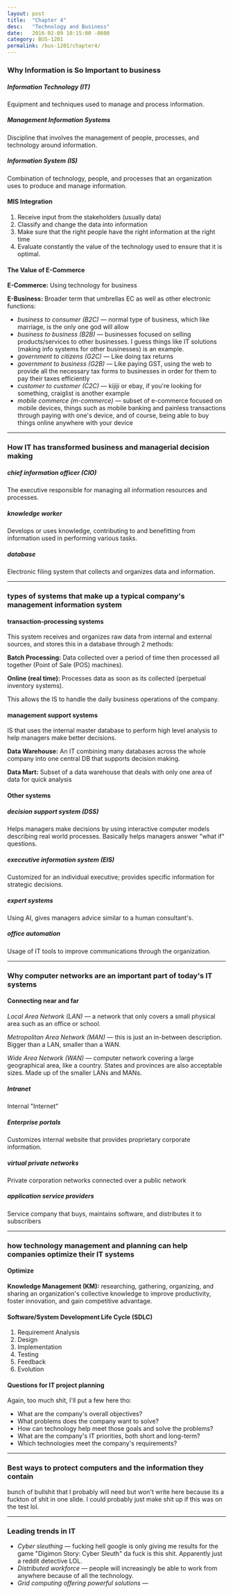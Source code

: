 ```yaml
---
layout: post
title:  "Chapter 4"
desc:   "Technology and Business"
date:   2016-02-09 10:15:00 -0600
category: BUS-1201
permalink: /bus-1201/chapter4/
---
```


### Why Information is So Important to business

##### Information Technology (IT)
Equipment and techniques used to manage and process information.

##### Management Information Systems
Discipline that involves the management of people, processes, and technology
around information.

##### Information System (IS)
Combination of technology, people, and processes that an organization uses to
produce and manage information.

#### MIS Integration

1. Receive input from the stakeholders (usually data)
2. Classify and change the data into information
3. Make sure that the right people have the right information at the right time
4. Evaluate constantly the value of the technology used to ensure that it is optimal.

#### The Value of E-Commerce

**E-Commerce:** Using technology for business

**E-Business:** Broader term that umbrellas EC as well as other electronic
functions:

- *business to consumer (B2C) &mdash;* normal type of business, which like marriage, is the only one god will allow
- *business to business (B2B) &mdash;* businesses focused on selling products/services to other businesses. I guess things like IT solutions (making info systems for other businesses) is an example.
- *government to citizens (G2C) &mdash;* Like doing tax returns
- *government to business (G2B) &mdash;* Like paying GST, using the web to provide all the necessary tax forms to businesses in order for them to pay their taxes efficiently
- *customer to customer (C2C) &mdash;* kijiji or ebay, if you're looking for something, craiglist is another example
- *mobile commerce (m-commerce) &mdash;* subset of e-commerce focused on mobile devices, things such as mobile banking and painless transactions through paying with one's device, and of course, being able to buy things online anywhere with your device

---

### How IT has transformed business and managerial decision making

##### chief information officer (CIO)
The executive responsible for managing all information resources and processes.

##### knowledge worker
Develops or uses knowledge, contributing to and benefitting from information used in performing various tasks.

##### database
Electronic filing system that collects and organizes data and information.

---

### types of systems that make up a typical company's management information system

#### transaction-processing systems

This system receives and organizes raw data from internal and external sources, and stores this in a database through 2 methods:

**Batch Processing:** Data collected over a period of time then processed all together (Point of Sale (POS) machines).

**Online (real time):** Processes data as soon as its collected (perpetual inventory systems).

This allows the IS to handle the daily business operations of the company.

#### management support systems

IS that uses the internal master database to perform high level analysis to help managers make better decisions.

**Data Warehouse:** An IT combining many databases across the whole company into one central DB that supports decision making.

**Data Mart:** Subset of a data warehouse that deals with only one area of data for quick analysis

#### Other systems

##### decision support system (DSS)
Helps managers make decisions by using interactive computer models describing real world processes. Basically helps managers answer "what if" questions.

##### execeutive information system (EIS)
Customized for an individual executive; provides specific information for strategic decisions.

##### expert systems
Using AI, gives managers advice similar to a human consultant's.

##### office automation
Usage of IT tools to improve communications through the organization.

---

### Why computer networks are an important part of today's IT systems

#### Connecting near and far

_Local Area Network (LAN) &mdash;_ a network that only covers a small physical area such as an office or school.

_Metropolitan Area Network (MAN) &mdash;_ this is just an in-between description. Bigger than a LAN, smaller than a WAN.

_Wide Area Network (WAN) &mdash;_ computer network covering a large geographical area, like a country. States and provinces are also acceptable sizes. Made up of the smaller LANs and MANs.

##### Intranet
Internal "Internet"

##### Enterprise portals
Customizes internal website that provides proprietary corporate information.

##### virtual private networks
Private corporation networks connected over a public network

##### application service providers
Service company that buys, maintains software, and distributes it to subscribers

---

### how technology management and planning can help companies optimize their IT systems

#### Optimize
**Knowledge Management (KM):** researching, gathering, organizing, and sharing an organization's collective knowledge to improve productivity, foster innovation, and gain competitive advantage.

#### Software/System Development Life Cycle (SDLC)

1. Requirement Analysis
2. Design
3. Implementation
4. Testing
5. Feedback
6. Evolution

#### Questions for IT project planning

Again, too much shit, I'll put a few here tho:

- What are the company's overall objectives?
- What problems does the company want to solve?
- How can technology help meet those goals and solve the problems?
- What are the company's IT priorities, both short and long-term?
- Which technologies meet the company's requirements?

---

### Best ways to protect computers and the information they contain

bunch of bullshit that I probably will need but won't write here because its a fuckton of shit in one slide. I could probably just make shit up if this was on the test lol.

---

### Leading trends in IT

- _Cyber sleuthing &mdash;_ fucking hell google is only giving me results for the game "Digimon Story: Cyber Sleuth" da fuck is this shit. Apparently just a reddit detective LOL.
- _Distributed workforce &mdash;_ people will increasingly be able to work from anywhere because of all the technology.
- _Grid computing offering powerful solutions &mdash;_
